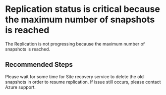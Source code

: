 <properties
    pageTitle="The number of snapshots count have exceeded the limit"
    description="Replication status is critical because the number of snapshot count have exceeded the limit."
    infoBubbleText="Microsoft Azure has information regarding your issue. See details on the right."
    service="microsoft.recoveryservices"
    resource="vaults"
    authors="genlin"
    ms.author="aaronmax"
    displayOrder=""
    articleId="ASR_ReplicationNotProgressing_SnapshotCountExceeded"
    diagnosticScenario="ASRA2AReplicationNotProgressingHealthIssues"
    selfHelpType="Diagnostics"
    supportTopicIds=""
    resourceTags=""
    productPesIds="16370"
    cloudEnvironments="Public"
/>

# Replication status is critical because the maximum number of snapshots is reached

<!--issueDescription-->
The Replication is not progressing because the maximum number of snapshots is reached.
<!--/issueDescription-->

## **Recommended Steps**

Please wait for some time for Site recovery service to delete the old snapshots in order to resume replication. If issue still occurs, please contact Azure support.
